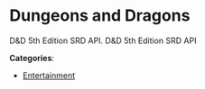 # Dungeons and Dragons


D&D 5th Edition SRD API. D&D 5th Edition SRD API



**Categories**:

- [Entertainment](https://github.com/apis-list/apis-list#entertainment)



